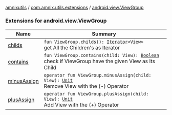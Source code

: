 [amnixutils](../../index.md) / [com.amnix.utils.extensions](../index.md) / [android.view.ViewGroup](./index.md)

### Extensions for android.view.ViewGroup

| Name | Summary |
|---|---|
| [childs](childs.md) | `fun ViewGroup.childs(): `[`Iterator`](https://kotlinlang.org/api/latest/jvm/stdlib/kotlin.collections/-iterator/index.html)`<View>`<br>get All the Children's as Iterator |
| [contains](contains.md) | `fun ViewGroup.contains(child: View): `[`Boolean`](https://kotlinlang.org/api/latest/jvm/stdlib/kotlin/-boolean/index.html)<br>check if ViewGroup have the given View as Its Child |
| [minusAssign](minus-assign.md) | `operator fun ViewGroup.minusAssign(child: View): `[`Unit`](https://kotlinlang.org/api/latest/jvm/stdlib/kotlin/-unit/index.html)<br>Remove View with the (-) Operator |
| [plusAssign](plus-assign.md) | `operator fun ViewGroup.plusAssign(child: View): `[`Unit`](https://kotlinlang.org/api/latest/jvm/stdlib/kotlin/-unit/index.html)<br>Add View with the (+) Operator |
